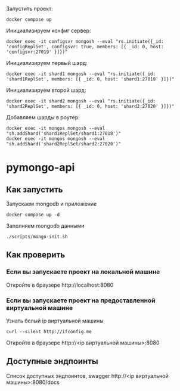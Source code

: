 Запустить проект:
```
docker compose up
```

Инициализируем конфиг сервер:
```
docker exec -it configsvr mongosh --eval "rs.initiate({_id: 'configReplSet', configsvr: true, members: [{ _id: 0, host: 'configsvr:27019' }]})"
```

Инициализируем первый шард:
```
docker exec -it shard1 mongosh --eval "rs.initiate({_id: 'shard1ReplSet', members: [{ _id: 0, host: 'shard1:27018' }]})"
```

Инициализируем второй шард:
```
docker exec -it shard2 mongosh --eval "rs.initiate({_id: 'shard2ReplSet', members: [{ _id: 0, host: 'shard2:27020' }]})"
```

Добавляем шарды в роутер:
```
docker exec -it mongos mongosh --eval "sh.addShard('shard1ReplSet/shard1:27018')"
docker exec -it mongos mongosh --eval "sh.addShard('shard2ReplSet/shard2:27020')"
```

# pymongo-api

## Как запустить

Запускаем mongodb и приложение

```shell
docker compose up -d
```

Заполняем mongodb данными

```shell
./scripts/mongo-init.sh
```

## Как проверить

### Если вы запускаете проект на локальной машине

Откройте в браузере http://localhost:8080

### Если вы запускаете проект на предоставленной виртуальной машине

Узнать белый ip виртуальной машины

```shell
curl --silent http://ifconfig.me
```

Откройте в браузере http://<ip виртуальной машины>:8080

## Доступные эндпоинты

Список доступных эндпоинтов, swagger http://<ip виртуальной машины>:8080/docs